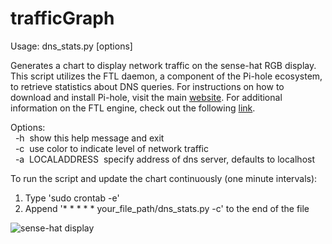 # trafficGraph
Usage: dns_stats.py [options]

Generates a chart to display network traffic on the sense-hat RGB display. This script utilizes the FTL daemon, a component of the Pi-hole ecosystem, to retrieve statistics about DNS queries. For instructions on how to download and install Pi-hole, visit the main [website](https://pi-hole.net/). For additional information on the FTL engine, check out the following [link](https://github.com/pi-hole/FTL).

Options:  
&nbsp;&nbsp;-h&nbsp; show this help message and exit  
&nbsp;&nbsp;-c&nbsp; use color to indicate level of network traffic  
&nbsp;&nbsp;-a&nbsp; LOCALADDRESS&nbsp; specify address of dns server, defaults to localhost
  
To run the script and update the chart continuously (one minute intervals):
1.  Type 'sudo crontab -e'  
2.  Append '* * * * * your_file_path/dns_stats.py -c' to the end of the file

![sense-hat display](https://github.com/monkeyWithKeyboard/trafficGraph/blob/master/images/sense-hat_2.jpg)
